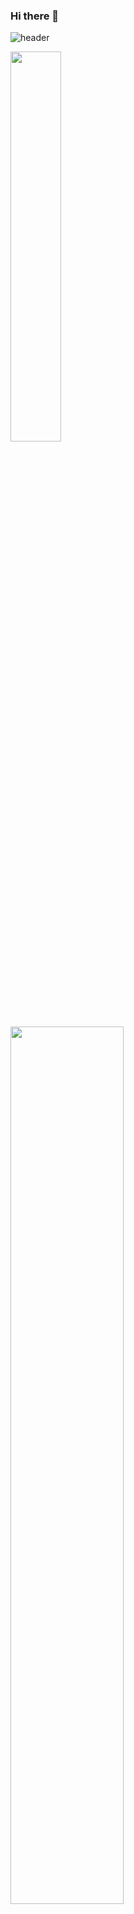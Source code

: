 ### Hi there 👋
![header](https://capsule-render.vercel.app/api?type=waving&color=gradient&height=250&section=header&text=Hi_I_am_danbee!&fontSize=50&width=100%)


<a href="https://github.com/anuraghazra/github-readme-stats">
    <img src="https://github-readme-stats.vercel.app/api/top-langs/?username=hidanbeing&layout=donut&show_icons=true&theme=material-palenight&hide_border=true&bg_color=F5DAD2&icon_color=58A6FF&text_color=fff&title_color=75A47F&count_private=true&exclude_repo=Face-Transfer-Application" width=40% />
</a>    
<a href="https://github.com/anuraghazra/github-readme-stats">
  <img src="https://github-readme-stats.vercel.app/api?username=hidanbeing&show_icons=true&theme=material-palenight&hide_border=true&bg_color=20232a&icon_color=58A6FF&text_color=fff&title_color=58A6FF&count_private=true" width=60% />
</a>
<a href="https://github.com/ashutosh00710/github-readme-activity-graph">
    <img src="https://github-readme-activity-graph.vercel.app/graph?username=hidanbeing&theme=react-dark&bg_color=20232a&hide_border=true&line=58A6FF&color=58A6FF" width=100%/>
</a>
